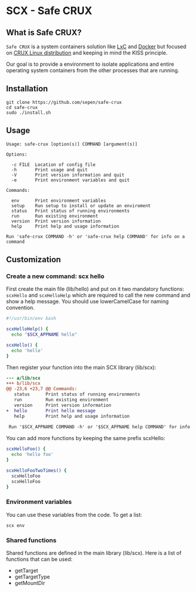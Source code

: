 
# SCX - Safe CRUX


## What is Safe CRUX?

`Safe CRUX` is a system containers solution like [LxC](https://linuxcontainers.org)
and [Docker](https://www.docker.com) but focused on [CRUX Linux distribution](https://crux.nu) and keeping in mind the KISS principle.  
  
Our goal is to provide a environment to isolate applications and entire
operating system containers from the other processes that are running.


## Installation

```console
git clone https://github.com/sepen/safe-crux
cd safe-crux
sudo ./install.sh
```


## Usage

```
Usage: safe-crux [option(s)] COMMAND [argument(s)]

Options:

  -c FILE  Location of config file
  -h       Print usage and quit
  -V       Print version information and quit
  -e       Print environment variables and quit

Commands:

  env      Print environment variables
  setup    Run setup to install or update an enviroment
  status   Print status of running environments
  run      Run existing environment
  version  Print version information
  help     Print help and usage information

Run 'safe-crux COMMAND -h' or 'safe-crux help COMMAND' for info on a command
```


## Customization

### Create a new command: scx hello

First create the main file (lib/hello) and put on it two mandatory functions:
`scxHello` and `scxHelloHelp` which are required to call the new command and show
a help message. You should use lowerCamelCase for naming convention.

```bash
#!/usr/bin/env bash

scxHelloHelp() {
  echo "$SCX_APPNAME hello"

scxHello() {
  echo 'hello'
}
```

Then register your function into the main SCX library (lib/scx):

```diff
--- a/lib/scx
+++ b/lib/scx
@@ -23,6 +23,7 @@ Commands:
   status      Print status of running environments
   run         Run existing environment
   version     Print version information
+  hello       Print hello message
   help        Print help and usage information
 
 Run '$SCX_APPNAME COMMAND -h' or '$SCX_APPNAME help COMMAND' for info on a command
```

You can add more functions by keeping the same prefix scxHello:

```bash
scxHelloFoo() {
  echo 'hello foo'
}

scxHelloFooTwoTimes() {
  scxHelloFoo
  scxHelloFoo
}
```


### Environment variables

You can use these variables from the code. To get a list:

```console
scx env
```


### Shared functions

Shared functions are defined in the main library (lib/scx). Here is a list of
functions that can be used:
* getTarget
* getTargetType
* getMountDir
